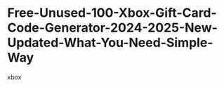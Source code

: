 # Free-Unused-100-Xbox-Gift-Card-Code-Generator-2024-2025-New-Updated-What-You-Need-Simple-Way
xbox
